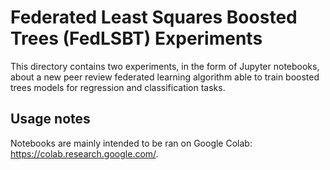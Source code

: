 # Federated Least Squares Boosted Trees (FedLSBT) Experiments

This directory contains two experiments, in the form of Jupyter notebooks, about a new peer review federated learning algorithm able to train boosted trees models for regression and classification tasks.

## Usage notes

Notebooks are mainly intended to be ran on Google Colab: https://colab.research.google.com/.
